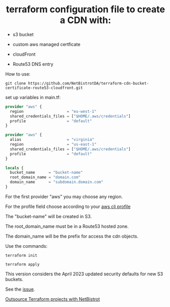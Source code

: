 <h1 align="center">
terraform configuration file to create a CDN with:
</h1>

- s3 bucket

- custom aws managed certficate

- cloudFront

- Route53 DNS entry

How to use:

```
git clone https://github.com/NetBistrotDA/terraform-cdn-bucket-certificate-route53-cloudfront.git
```

set up variables in main.tf:

```tf
provider "aws" {
  region                   = "eu-west-1"
  shared_credentials_files = ["$HOME/.aws/credentials"]
  profile                  = "default"
}

provider "aws" {
  alias                    = "virginia"
  region                   = "us-east-1"
  shared_credentials_files = ["$HOME/.aws/credentials"]
  profile                  = "default"
}

locals {
  bucket_name      = "bucket-name"
  root_domain_name = "domain.com"           
  domain_name      = "subdomain.domain.com"
}
```
For the first provider "aws" you may choose any region.

For the profile field choose according to your [aws cli profile ](https://docs.aws.amazon.com/cli/latest/userguide/cli-chap-configure.html)

The "bucket-name" will be created in S3.

The root_domain_name must be in a Route53 hosted zone.

The domain_name will be the prefix for access the cdn objects.

Use the commands:

```
terraform init
```
```
terraform apply
```

This version considers the April 2023 updated security defaults for new S3 buckets.

See the [issue](https://github.com/hashicorp/terraform-provider-aws/issues/28353).

[Outsource Terraform projects with NetBistrot](https://netbistrot.com/en/outsourcing/)